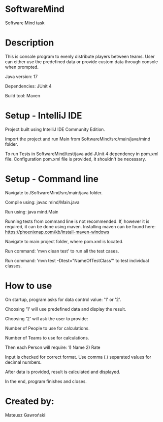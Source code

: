 # SoftwareMind
Software Mind task

# Description
This is console program to evenly distribute players between teams.
User can either use the predefined data or provide custom data through console
when prompted.

Java version: 17

Dependencies: JUnit 4

Build tool: Maven

# Setup - IntelliJ IDE
Project built using IntelliJ IDE Community Edition.

Import the project and run Main from SoftwareMind/src/main/java/mind folder.

To run Tests in SoftwareMind/test/java add JUnit 4 dependency in pom.xml file.
Configuration pom.xml file is provided, it shouldn't be necessary.

# Setup - Command line
Navigate to /SoftwareMind/src/main/java folder.

Compile using: javac mind/Main.java

Run using: java mind.Main

Running tests from command line is not recommended. If, however it is required, it can be done
using maven. Installing maven can be found here: https://phoenixnap.com/kb/install-maven-windows

Navigate to main project folder, where pom.xml is located. 

Run command: 'mvn clean test' to run all the test cases. 

Run command: 'mvn test -Dtest="NameOfTestClass"' to test individual classes.

# How to use
On startup, program asks for data control value: '1' or '2'.

Choosing '1' will use predefined data and display the result.

Choosing '2' will ask the user to provide:

Number of People to use for calculations.

Number of Teams to use for calculations.

Then each Person will require: 1) Name 2) Rate

Input is checked for correct format. Use comma (.) separated values for
decimal numbers.

After data is provided, result is calculated and displayed.

In the end, program finishes and closes.

# Created by:
Mateusz Gawroński
